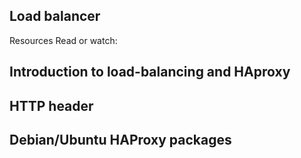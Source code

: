## Load balancer ##
Resources
Read or watch:

## Introduction to load-balancing and HAproxy
## HTTP header
## Debian/Ubuntu HAProxy packages
